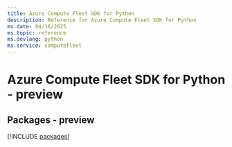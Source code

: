 ```yaml
---
title: Azure Compute Fleet SDK for Python
description: Reference for Azure Compute Fleet SDK for Python
ms.date: 04/16/2025
ms.topic: reference
ms.devlang: python
ms.service: computefleet
---
```

# Azure Compute Fleet SDK for Python - preview
## Packages - preview
[!INCLUDE [packages](compute-fleet-index.md)]